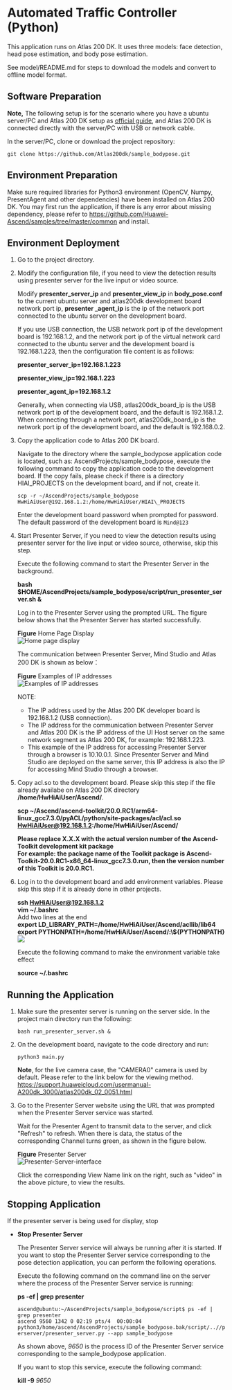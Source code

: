 # Automated Traffic Controller (Python)

This application runs on Atlas 200 DK. It uses three models: face detection, head pose estimation, and body pose estimation. 

See model/README.md for steps to download the models and convert to offline model format. 

## Software Preparation<a name="zh-cn_topic_0228757083_section17595135641"></a> 

**Note,** The following setup is for the scenario where you have a ubuntu server/PC and Atlas 200 DK setup as [official guide](https://support.huaweicloud.com/intl/en-us/productdesc-A200dk_3000/atlas200_DK_pdes_19_0007.html), and Atlas 200 DK is connected directly with the server/PC with USB or network cable. 

In the server/PC, clone or download the project repository:

```
git clone https://github.com/Atlas200dk/sample_bodypose.git
```

  
## Environment Preparation<a name="zh-cn_topic_0228757083_section17595135641"></a> 
Make sure required libraries for Python3 environment (OpenCV, Numpy, PresentAgent and other dependencies) have been installed on Atlas 200 DK.
You may first run the application, if there is any error about missing dependency, please refer to https://github.com/Huawei-Ascend/samples/tree/master/common and install.
   

## Environment Deployment<a name="zh-cn_topic_0228757083_section1759513564117"></a>  

1.  Go to the project directory.

2.  Modify the configuration file, if you need to view the detection results using presenter server for the live input or video source.  

    Modify **presenter\_server\_ip** and **presenter\_view\_ip** in **body\_pose.conf** to the current ubuntu server and atlas200dk development board network port ip,           **presenter \_agent\_ip** is the ip of the network port connected to the ubuntu server on the development board.

    If you use USB connection, the USB network port ip of the development board is 192.168.1.2, and the network port ip of the virtual network card connected to the ubuntu server and the development board is 192.168.1.223, then the configuration file content is as follows:

    **presenter\_server\_ip=192.168.1.223**

    **presenter\_view\_ip=192.168.1.223**

    **presenter\_agent\_ip=192.168.1.2**
    
    Generally, when connecting via USB, atlas200dk\_board\_ip is the USB network port ip of the development board, and the default is 192.168.1.2. When connecting through a network port, atlas200dk\_board\_ip is the network port ip of the development board, and the default is 192.168.0.2.

3.  Copy the application code to Atlas 200 DK board.
   
    Navigate to the directory where the sample_bodypose application code is located, such as: AscendProjects/sample_bodypose, execute the following command to copy the application code to the development board. If the copy fails, please check if there is a directory HIAI\_PROJECTS on the development board, and if not, create it.

    ```
    scp -r ~/AscendProjects/sample_bodypose HwHiAiUser@192.168.1.2:/home/HwHiAiUser/HIAI\_PROJECTS
    ```

    Enter the development board password when prompted for password. The default password of the development board is `Mind@123`

    
4.  Start Presenter Server, if you need to view the detection results using presenter server for the live input or video source, otherwise, skip this step.

    Execute the following command to start the Presenter Server in the background.

    **bash $HOME/AscendProjects/sample_bodypose/script/run_presenter_server.sh &**

    Log in to the Presenter Server using the prompted URL. The figure below shows that the Presenter Server has started successfully.

    **Figure**  Home Page Display<a name="zh-cn_topic_0228757088_fig64391558352"></a>  
![](figures/主页显示.png "Home page display")

    
    The communication between Presenter Server, Mind Studio and Atlas 200 DK is shown as below：


    **Figure**  Examples of IP addresses<a name="zh-cn_topic_0228757088_fig1881532172010"></a>  
![](figures/IP地址示例.png "Examples of IP addresses")

    NOTE:

    -   The IP address used by the Atlas 200 DK developer board is 192.168.1.2 (USB connection).
    -   The IP address for the communication between Presenter Server and Atlas 200 DK is the IP address of the UI Host server on the same network segment as Atlas 200 DK, for example: 192.168.1.223.
    -   This example of the IP address for accessing Presenter Server through a browser is 10.10.0.1. Since Presenter Server and Mind Studio are deployed on the same server, this IP address is also the IP for accessing Mind Studio through a browser.

    
5.  Copy acl.so to the development board. Please skip this step if the file already availabe on Atlas 200 DK directory **/home/HwHiAiUser/Ascend/**.

    **scp ~/Ascend/ascend-toolkit/20.0.RC1/arm64-linux_gcc7.3.0/pyACL/python/site-packages/acl/acl.so HwHiAiUser@192.168.1.2:/home/HwHiAiUser/Ascend/**  

    **Please replace X.X.X with the actual version number of the Ascend-Toolkit development kit package**   
    **For example: the package name of the Toolkit package is Ascend-Toolkit-20.0.RC1-x86_64-linux_gcc7.3.0.run, then the version number of this Toolkit is 20.0.RC1.**


6. Log in to the development board and add environment variables. Please skip this step if it is already done in other projects.

    **ssh HwHiAiUser@192.168.1.2**  
    **vim ~/.bashrc**   
    Add two lines at the end    
    **export LD_LIBRARY_PATH=/home/HwHiAiUser/Ascend/acllib/lib64**   
    **export PYTHONPATH=/home/HwHiAiUser/Ascend/:\\${PYTHONPATH}**  
    ![](figures/bashrc.png)   

    Execute the following command to make the environment variable take effect
    
    **source ~/.bashrc**  


## Running the Application

1. Make sure the presenter server is running on the server side. In the project main directory run the following:
    ```
    bash run_presenter_server.sh &
    ```



2. On the development board, navigate to the code directory and run:
    ```
    python3 main.py
    ```
    
    **Note**, for the live camera case, the "CAMERA0" camera is used by default. Please refer to the link below for the viewing method.   
   https://support.huaweicloud.com/usermanual-A200dk_3000/atlas200dk_02_0051.html 
   

3.  Go to the Presenter Server website using the URL that was prompted when the Presenter Server service was started. 

    Wait for the Presenter Agent to transmit data to the server, and click "Refresh" to refresh. When there is data, the status of the corresponding Channel turns green, as shown in the figure below.

    **Figure**  Presenter Server<a name="zh-cn_topic_0228461904_zh-cn_topic_0203223294_fig113691556202312"></a>  
![](figures/presenter.png "Presenter-Server-interface") 

    Click the corresponding View Name link on the right, such as "video" in the above picture, to view the results.

## Stopping Application<a name="zh-cn_topic_0228757088_section1092612277429"></a>

If the presenter server is being used for display, stop 

-   **Stop Presenter Server**

    The Presenter Server service will always be running after it is started. If you want to stop the Presenter Server service corresponding to the pose detection application, you can perform the following operations.

    Execute the following command on the command line on the server where the process of the Presenter Server service is running:
    
    **ps -ef | grep presenter**

    ```
    ascend@ubuntu:~/AscendProjects/sample_bodypose/script$ ps -ef | grep presenter
    ascend 9560 1342 0 02:19 pts/4  00:00:04   python3/home/ascend/AscendProjects/sample_bodypose.bak/script/..//present
    erserver/presenter_server.py --app sample_bodypose
    ```

    As shown above, _9650_ is the process ID of the Presenter Server service corresponding to the sample_bodypose application.

    If you want to stop this service, execute the following command:


    **kill -9** _9650_
